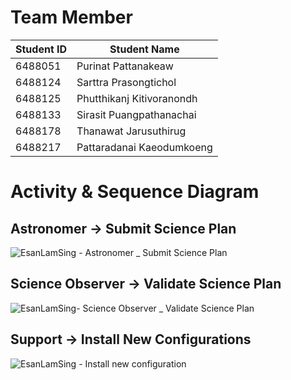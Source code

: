 # Team Member
| Student ID | Student Name              |
|------------|---------------------------|
| 6488051    | Purinat Pattanakeaw       |
| 6488124    | Sarttra Prasongtichol     |
| 6488125    | Phutthikanj Kitivoranondh |
| 6488133    | Sirasit Puangpathanachai  |
| 6488178    | Thanawat Jarusuthirug     |
| 6488217    | Pattaradanai Kaeodumkoeng |

# Activity & Sequence Diagram

## Astronomer -> Submit Science Plan
![EsanLamSing - Astronomer _ Submit Science Plan](https://github.com/ICT-Mahidol/Gemini-2023/assets/141797438/78d3a9ac-5f90-48e0-97f1-e6d39f611c52)



## Science Observer -> Validate Science Plan
![EsanLamSing- Science Observer _ Validate Science Plan](https://github.com/ICT-Mahidol/Gemini-2023/assets/141797438/4525035a-2964-4793-8e4e-51162eaf08fd)





## Support -> Install New Configurations
![EsanLamSing - Install new configuration](https://github.com/ICT-Mahidol/Gemini-2023/assets/141797438/1e6fdba7-0de2-4667-bcc0-0834982b31eb)




